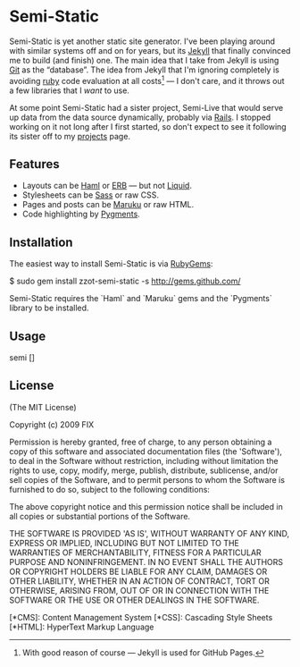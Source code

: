 Semi-Static
===========

Semi-Static is yet another static site generator.  I've been playing around
with similar systems off and on for years, but its [Jekyll][] that finally
convinced me to build (and finish) one.  The main idea that I take from
Jekyll is using [Git][] as the “database”.  The idea from Jekyll that I'm
ignoring completely is avoiding [ruby] code evaluation at all costs[^1] — I
don't care, and it throws out a few libraries that I _want_ to use.

At some point Semi-Static had a sister project, Semi-Live that would serve
up data from the data source dynamically, probably via [Rails][].  I stopped
working on it not long after I first started, so don't expect to see it
following its sister off to my [projects][] page.

Features
--------

* Layouts can be [Haml][] or [ERB][] — but not [Liquid][].
* Stylesheets can be [Sass][] or raw CSS.
* Pages and posts can be [Maruku][] or raw HTML.
* Code highlighting by [Pygments][].

Installation
------------

The easiest way to install Semi-Static is via [RubyGems][]:

  $ sudo gem install zzot-semi-static -s http://gems.github.com/

Semi-Static requires the \`Haml\` and \`Maruku\` gems and the \`Pygments\`
library to be installed.

Usage
-----

  semi <source path> \[<output path>\]

License
-------

(The MIT License)

Copyright (c) 2009 FIX

Permission is hereby granted, free of charge, to any person obtaining
a copy of this software and associated documentation files (the
'Software'), to deal in the Software without restriction, including
without limitation the rights to use, copy, modify, merge, publish,
distribute, sublicense, and/or sell copies of the Software, and to
permit persons to whom the Software is furnished to do so, subject to
the following conditions:

The above copyright notice and this permission notice shall be
included in all copies or substantial portions of the Software.

THE SOFTWARE IS PROVIDED 'AS IS', WITHOUT WARRANTY OF ANY KIND,
EXPRESS OR IMPLIED, INCLUDING BUT NOT LIMITED TO THE WARRANTIES OF
MERCHANTABILITY, FITNESS FOR A PARTICULAR PURPOSE AND NONINFRINGEMENT.
IN NO EVENT SHALL THE AUTHORS OR COPYRIGHT HOLDERS BE LIABLE FOR ANY
CLAIM, DAMAGES OR OTHER LIABILITY, WHETHER IN AN ACTION OF CONTRACT,
TORT OR OTHERWISE, ARISING FROM, OUT OF OR IN CONNECTION WITH THE
SOFTWARE OR THE USE OR OTHER DEALINGS IN THE SOFTWARE.

[^1]: With good reason of course — Jekyll is used for GitHub Pages.

[*CMS]:         Content Management System
[*CSS]:         Cascading Style Sheets
[*HTML]:        HyperText Markup Language

[semi-static]:  http://github.com/zzot/semi-static
[jekyll]:       http://github.com/mojombo/jekyll
[git]:          http://git-scm.com/
[github]:       http://github.com/
[pages]:        http://pages.github.com
[rails]:        http://rubyonrails.org/
[projects]:     http://github.com/zzot
[haml]:         http://haml.hamptoncatlin.com/
[sass]:         http://haml.hamptoncatlin.com/
[erb]:          http://www.ruby-doc.org/stdlib/libdoc/erb/rdoc/
[liquid]:       http://www.liquidmarkup.org/
[maruku]:       http://maruku.rubyforge.org/
[pygments]:     http://pygments.org/
[rubygems]:     http://www.rubygems.org/
[ruby]:         http://ruby-lang.org/

